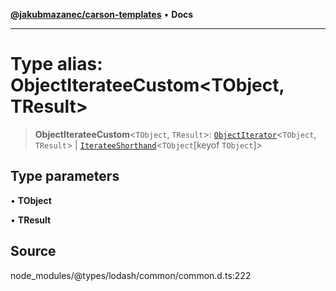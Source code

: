 [**@jakubmazanec/carson-templates**](../../../README.md) • **Docs**

---

# Type alias: ObjectIterateeCustom\<TObject, TResult\>

> **ObjectIterateeCustom**\<`TObject`, `TResult`\>:
> [`ObjectIterator`](ObjectIterator.md)\<`TObject`, `TResult`\> \|
> [`IterateeShorthand`](IterateeShorthand.md)\<`TObject`\[keyof `TObject`\]\>

## Type parameters

• **TObject**

• **TResult**

## Source

node_modules/@types/lodash/common/common.d.ts:222
